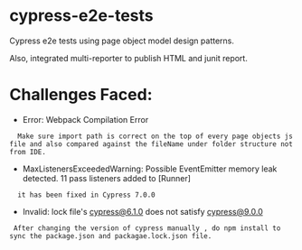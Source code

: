 # cypress-e2e-tests


Cypress e2e tests using page object model design patterns.

Also, integrated multi-reporter to publish HTML and junit report.


# Challenges Faced:

  - Error: Webpack Compilation Error

  ```
    Make sure import path is correct on the top of every page objects js file and also compared against the fileName under folder structure not from IDE.
  ```
   - MaxListenersExceededWarning: Possible EventEmitter memory leak detected. 11 pass listeners added to [Runner]
  ```
    it has been fixed in Cypress 7.0.0
  ```  

   - Invalid: lock file's cypress@6.1.0 does not satisfy cypress@9.0.0
  ```
   After changing the version of cypress manually , do npm install to sync the package.json and packagae.lock.json file.
  ```  


